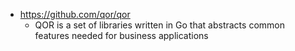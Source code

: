 - https://github.com/qor/qor
  - QOR is a set of libraries written in Go that abstracts common features needed for business applications
